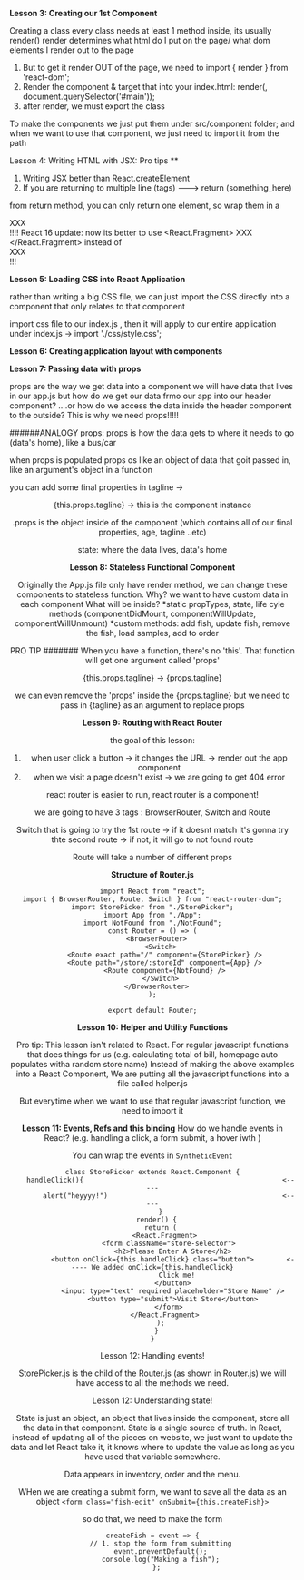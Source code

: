 **Lesson 3: Creating our 1st Component**

Creating a class
every class needs at least 1 method inside, its usually render()
render determines what html do I put on the page/ what dom elements I render out to the page

1.  But to get it render OUT of the page, we need to import { render } from 'react-dom';
2.  Render the component & target that into your index.html: render(<StorePicker />, document.querySelector('#main'));
3.  after render, we must export the class

To make the components we just put them under src/component folder;
and when we want to use that component, we just need to import it from the path

Lesson 4: Writing HTML with JSX:
Pro tips \*\*

1.  Writing JSX better than React.createElement
2.  If you are returning to multiple line (tags) ---> return (something_here)

from return method, you can only return one element, so wrap them in a <div> XXX </div> !!!!
React 16 update: now its better to use <React.Fragment> XXX </React.Fragment> instead of <div> XXX </div>!!!

**Lesson 5: Loading CSS into React Application**

rather than writing a big CSS file, we can just import the CSS directly into a component that only relates to that component

import css file to our index.js , then it will apply to our entire application
under index.js -> import './css/style.css';

**Lesson 6: Creating application layout with components**

**Lesson 7: Passing data with props**

props are the way we get data into a component
we will have data that lives in our app.js
but how do we get our data frmo our app into our header component?
....or how do we access the data inside the header component to the outside?
This is why we need props!!!!!

######ANALOGY
props: props is how the data gets to where it needs to go (data's home), like a bus/car

when props is populated
props os like an object of data that goit passed in,
like an argument's object in a function

you can add some final properties in tagline -> <Header tagline="Fresh Seafood Market" age={50} />

{this.props.tagline} -> this is the component instance

.props is the object inside of the component (which contains all of our final properties, age, tagline ..etc)

state: where the data lives, data's home

**Lesson 8: Stateless Functional Component**

Originally the App.js file only have render method, we can change these components to stateless function.
Why? we want to have custom data in each component
What will be inside?
*static propTypes, state, life cyle methods (componentDidMount, componentWillUpdate, componentWillUnmount)
*custom methods: add fish, update fish, remove the fish, load samples, add to order

PRO TIP #######
When you have a function, there's no 'this'. That function will get one argument called 'props'

{this.props.tagline} -> {props.tagline}

we can even remove the 'props' inside the {props.tagline} but we need to pass in {tagline} as an argument to replace props

**Lesson 9: Routing with React Router**

the goal of this lesson:

1.  when user click a button -> it changes the URL -> render out the app component
2.  when we visit a page doesn't exist -> we are going to get 404 error

react router is easier to run, react router is a component!

we are going to have 3 tags : BrowserRouter, Switch and Route

Switch that is going to try the 1st route
-> if it doesnt match it's gonna try thte second route
-> if not, it will go to not found route

Route will take a number of different props

**Structure of Router.js**

```
import React from "react";
import { BrowserRouter, Route, Switch } from "react-router-dom";
import StorePicker from "./StorePicker";
import App from "./App";
import NotFound from "./NotFound";
const Router = () => (
  <BrowserRouter>
    <Switch>
      <Route exact path="/" component={StorePicker} />
      <Route path="/store/:storeId" component={App} />
      <Route component={NotFound} />
    </Switch>
  </BrowserRouter>
);

export default Router;
```

**Lesson 10: Helper and Utility Functions**

Pro tip:
This lesson isn't related to React.
For regular javascript functions that does things for us
(e.g. calculating total of bill, homepage auto populates witha random store name)
Instead of making the above examples into a React Component,
We are putting all the javascript functions into a file called helper.js

But everytime when we want to use that regular javascript function, we need to import it

**Lesson 11: Events, Refs and this binding**
How do we handle events in React?
(e.g. handling a click, a form submit, a hover iwth )

You can wrap the events in `SyntheticEvent`

```
class StorePicker extends React.Component {
    handleClick(){                                                 <-----
        alert("heyyyy!")                                           <-----
    }
  render() {
    return (
      <React.Fragment>
        <form className="store-selector">
          <h2>Please Enter A Store</h2>
          <button onClick={this.handleClick} class="button">        <----- We added onClick={this.handleClick}
            Click me!
          </button>
          <input type="text" required placeholder="Store Name" />
          <button type="submit">Visit Store</button>
        </form>
      </React.Fragment>
    );
  }
}
```

Lesson 12: Handling events!

StorePicker.js is the child of the Router.js (as shown in Router.js)
we will have access to all the methods we need.

Lesson 12: Understanding state!

State is just an object, an object that lives inside the component, store all the data in that component.
State is a single source of truth.
In React, instead of updating all of the pieces on website, we just want to update the data and let React take it, it knows where to update the value as long as you have used that variable somewhere.

Data appears in inventory, order and the menu.

WHen we are creating a submit form, we want to save all the data as an object
`<form class="fish-edit" onSubmit={this.createFish}>`

so do that, we need to make the form

```
createFish = event => {
    // 1. stop the form from submitting
    event.preventDefault();
    console.log("Making a fish");
  };
```

